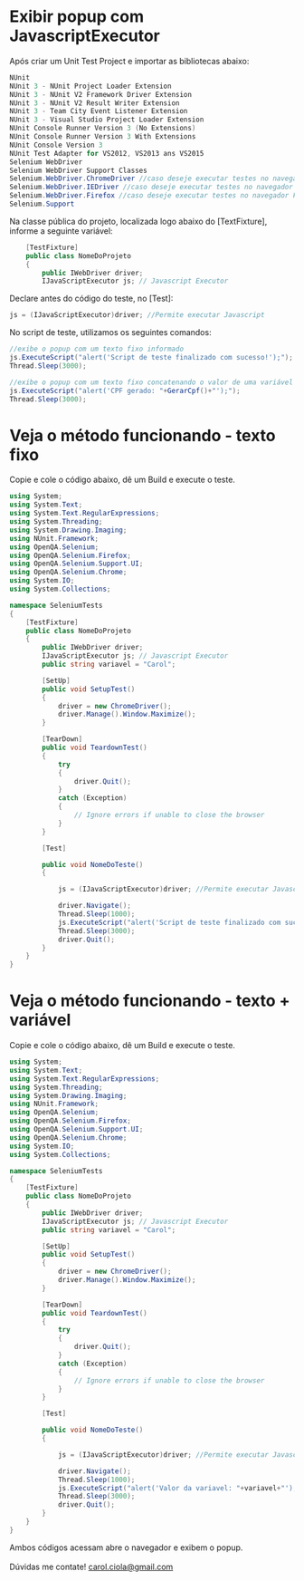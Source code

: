 # Exibir popup com JavascriptExecutor

Após criar um Unit Test Project e importar as bibliotecas abaixo:
```csharp
NUnit
NUnit 3 - NUnit Project Loader Extension
NUnit 3 - NUnit V2 Framework Driver Extension
NUnit 3 - NUnit V2 Result Writer Extension
NUnit 3 - Team City Event Listener Extension
NUnit 3 - Visual Studio Project Loader Extension
NUnit Console Runner Version 3 (No Extensions)
NUnit Console Runner Version 3 With Extensions
NUnit Console Version 3
NUnit Test Adapter for VS2012, VS2013 ans VS2015
Selenium WebDriver
Selenium WebDriver Support Classes
Selenium.WebDriver.ChromeDriver //caso deseje executar testes no navegador Chrome
Selenium.WebDriver.IEDriver //caso deseje executar testes no navegador Internet Explorer
Selenium.WebDriver.Firefox //caso deseje executar testes no navegador Firefox
Selenium.Support
```
Na classe pública do projeto, localizada logo abaixo do [TextFixture], informe a seguinte variável:
```csharp
    [TestFixture]
    public class NomeDoProjeto
    {
        public IWebDriver driver;
        IJavaScriptExecutor js; // Javascript Executor
```
Declare antes do código do teste, no [Test]:
```csharp
js = (IJavaScriptExecutor)driver; //Permite executar Javascript
```
No script de teste, utilizamos os seguintes comandos:
```csharp      
//exibe o popup com um texto fixo informado
js.ExecuteScript("alert('Script de teste finalizado com sucesso!');"); 
Thread.Sleep(3000);

//exibe o popup com um texto fixo concatenando o valor de uma variável
js.ExecuteScript("alert('CPF gerado: "+GerarCpf()+"');");
Thread.Sleep(3000);

```
# Veja o método funcionando - texto fixo

Copie e cole o código abaixo, dê um Build e execute o teste.
```csharp
using System;
using System.Text;
using System.Text.RegularExpressions;
using System.Threading;
using System.Drawing.Imaging;
using NUnit.Framework;
using OpenQA.Selenium;
using OpenQA.Selenium.Firefox;
using OpenQA.Selenium.Support.UI;
using OpenQA.Selenium.Chrome;
using System.IO;
using System.Collections;

namespace SeleniumTests
{
    [TestFixture]
    public class NomeDoProjeto
    {
        public IWebDriver driver;
        IJavaScriptExecutor js; // Javascript Executor
        public string variavel = "Carol";

        [SetUp]
        public void SetupTest()
        {
            driver = new ChromeDriver();
            driver.Manage().Window.Maximize();
        }

        [TearDown]
        public void TeardownTest()
        {
            try
            {
                driver.Quit();
            }
            catch (Exception)
            {
                // Ignore errors if unable to close the browser
            }
        }

        [Test]

        public void NomeDoTeste()
        {

            js = (IJavaScriptExecutor)driver; //Permite executar Javascript

            driver.Navigate();
            Thread.Sleep(1000);
            js.ExecuteScript("alert('Script de teste finalizado com sucesso!');");
            Thread.Sleep(3000);
            driver.Quit();
        }
    }
}
```
# Veja o método funcionando - texto + variável

Copie e cole o código abaixo, dê um Build e execute o teste.
```csharp
using System;
using System.Text;
using System.Text.RegularExpressions;
using System.Threading;
using System.Drawing.Imaging;
using NUnit.Framework;
using OpenQA.Selenium;
using OpenQA.Selenium.Firefox;
using OpenQA.Selenium.Support.UI;
using OpenQA.Selenium.Chrome;
using System.IO;
using System.Collections;

namespace SeleniumTests
{
    [TestFixture]
    public class NomeDoProjeto
    {
        public IWebDriver driver;
        IJavaScriptExecutor js; // Javascript Executor
        public string variavel = "Carol";

        [SetUp]
        public void SetupTest()
        {
            driver = new ChromeDriver();
            driver.Manage().Window.Maximize();
        }

        [TearDown]
        public void TeardownTest()
        {
            try
            {
                driver.Quit();
            }
            catch (Exception)
            {
                // Ignore errors if unable to close the browser
            }
        }

        [Test]

        public void NomeDoTeste()
        {

            js = (IJavaScriptExecutor)driver; //Permite executar Javascript

            driver.Navigate();
            Thread.Sleep(1000);
            js.ExecuteScript("alert('Valor da variavel: "+variavel+"');");
            Thread.Sleep(3000);
            driver.Quit();
        }
    }
}
```
Ambos códigos acessam abre o navegador e exibem o popup.
<br></br>
Dúvidas me contate! carol.ciola@gmail.com
